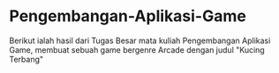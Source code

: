 # Pengembangan-Aplikasi-Game
Berikut ialah hasil dari Tugas Besar mata kuliah Pengembangan Aplikasi Game, membuat sebuah game bergenre Arcade dengan judul "Kucing Terbang"
